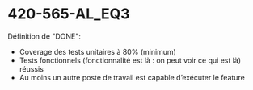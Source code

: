 # 420-565-AL_EQ3
Définition de "DONE":
-    Coverage des tests unitaires à 80% (minimum)
-    Tests fonctionnels (fonctionnalité est là : on peut voir ce qui est là) réussis
-    Au moins un autre poste de travail est capable d’exécuter le feature
